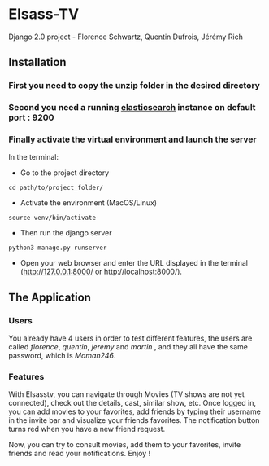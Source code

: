 # Elsass-TV

Django 2.0 project - Florence Schwartz, Quentin Dufrois, Jérémy Rich

## Installation

### First you need to copy the unzip folder in the desired directory

### Second you need a running [elasticsearch](https://www.elastic.co/guide/en/elasticsearch/reference/current/install-elasticsearch.html "elasticsearch") instance on default port : 9200

### Finally activate the virtual environment and launch the server
In the terminal:

* Go to the project directory
```
cd path/to/project_folder/
```

* Activate the environment (MacOS/Linux)
```
source venv/bin/activate
```

* Then run the django server
```
python3 manage.py runserver
```

* Open your web browser and enter the URL displayed in the terminal (http://127.0.0.1:8000/ or http://localhost:8000/).


## The Application

### Users

You already have 4 users in order to test different features, the users are called *florence*, *quentin*, *jeremy* and *martin* , and they all have the same password, which is *Maman246*.


### Features

With Elsasstv, you can navigate through Movies (TV shows are not yet connected), check out the details, cast, similar show, etc. Once logged in, you can add movies to your favorites, add friends by typing their username in the invite bar and visualize your friends favorites. The notification button turns red when you have a new friend request.

Now, you can try to consult movies, add them to your favorites, invite friends and read your notifications. Enjoy !



